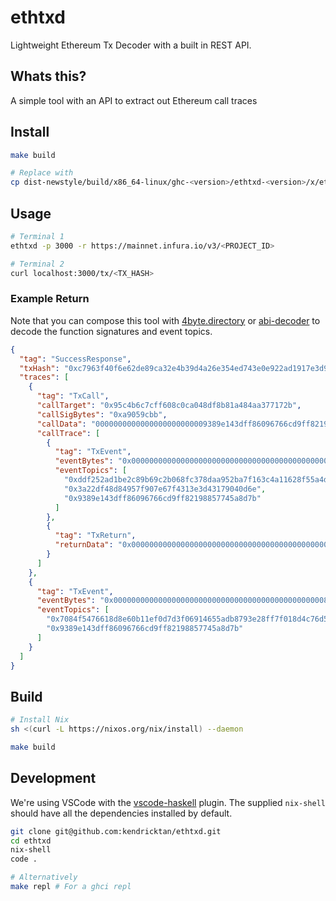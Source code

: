 # ethtxd
Lightweight Ethereum Tx Decoder with a built in REST API.

## Whats this?

A simple tool with an API to extract out Ethereum call traces

## Install

```bash
make build

# Replace with
cp dist-newstyle/build/x86_64-linux/ghc-<version>/ethtxd-<version>/x/ethtxd/build/ethtxd/ethtxd ~/.local/bin/ethtxd
```

## Usage

```bash
# Terminal 1
ethtxd -p 3000 -r https://mainnet.infura.io/v3/<PROJECT_ID>

# Terminal 2
curl localhost:3000/tx/<TX_HASH>
```

### Example Return

Note that you can compose this tool with [4byte.directory](https://www.4byte.directory/) or [abi-decoder](https://github.com/ConsenSys/abi-decoder) to decode the function signatures and event topics.

```json
{
  "tag": "SuccessResponse",
  "txHash": "0xc7963f40f6e62de89ca32e4b39d4a26e354ed743e0e922ad1917e3d90b6bbc2e",
  "traces": [
    {
      "tag": "TxCall",
      "callTarget": "0x95c4b6c7cff608c0ca048df8b81a484aa377172b",
      "callSigBytes": "0xa9059cbb",
      "callData": "0000000000000000000000009389e143dff86096766cd9ff82198857745a8d7b00000000000000000000000000000000000000000000000863a750c3291ed23b",
      "callTrace": [
        {
          "tag": "TxEvent",
          "eventBytes": "0x00000000000000000000000000000000000000000000000863a750c3291ed23b",
          "eventTopics": [
            "0xddf252ad1be2c89b69c2b068fc378daa952ba7f163c4a11628f55a4df523b3ef",
            "0x3a22df48d84957f907e67f4313e3d43179040d6e",
            "0x9389e143dff86096766cd9ff82198857745a8d7b"
          ]
        },
        {
          "tag": "TxReturn",
          "returnData": "0x0000000000000000000000000000000000000000000000000000000000000001"
        }
      ]
    },
    {
      "tag": "TxEvent",
      "eventBytes": "0x00000000000000000000000000000000000000000000000863a750c3291ed23b",
      "eventTopics": [
        "0x7084f5476618d8e60b11ef0d7d3f06914655adb8793e28ff7f018d4c76d505d5",
        "0x9389e143dff86096766cd9ff82198857745a8d7b"
      ]
    }
  ]
}
```

## Build

```bash
# Install Nix
sh <(curl -L https://nixos.org/nix/install) --daemon

make build
```

## Development

We're using VSCode with the [vscode-haskell](https://github.com/haskell/vscode-haskell/) plugin. The supplied `nix-shell` should have all the dependencies installed by default.

```bash
git clone git@github.com:kendricktan/ethtxd.git
cd ethtxd
nix-shell
code .
```

```bash
# Alternatively
make repl # For a ghci repl
```